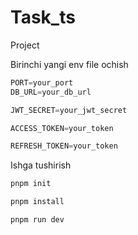 # Task_ts

Project 

Birinchi yangi env file ochish 

```js
PORT=your_port
DB_URL=your_db_url

JWT_SECRET=your_jwt_secret

ACCESS_TOKEN=your_token

REFRESH_TOKEN=your_token

```


Ishga tushirish
```js
pnpm init

pnpm install

pnpm run dev
```

